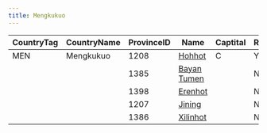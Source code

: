 ```yaml
---
title: Mengkukuo
---
```

 | CountryTag | CountryName | ProvinceID | Name | Captital | Required |
| --- | --- | --- | --- | --- | --- |
| MEN | Mengkukuo | 1208 | [Hohhot](/wiki/index.php?title=Hohhot&action=edit&redlink=1 "Hohhot (page does not exist)") | C | Y |
|  |  | 1385 | [Bayan Tumen](/wiki/index.php?title=Bayan_Tumen&action=edit&redlink=1 "Bayan Tumen (page does not exist)") |  | N |
|  |  | 1398 | [Erenhot](/wiki/index.php?title=Erenhot&action=edit&redlink=1 "Erenhot (page does not exist)") |  | N |
|  |  | 1207 | [Jining](/wiki/index.php?title=Jining&action=edit&redlink=1 "Jining (page does not exist)") |  | N |
|  |  | 1386 | [Xilinhot](/wiki/index.php?title=Xilinhot&action=edit&redlink=1 "Xilinhot (page does not exist)") |  | N |